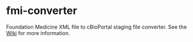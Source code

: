 # fmi-converter
Foundation Medicine XML file to cBioPortal staging file converter.  See the [Wiki](https://github.com/cBioPortal/fmi-converter/wiki) for more information.
